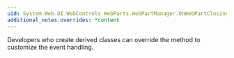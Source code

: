```yaml
---
uid: System.Web.UI.WebControls.WebParts.WebPartManager.OnWebPartClosing(System.Web.UI.WebControls.WebParts.WebPartCancelEventArgs)
additional_notes.overrides: *content
---
```


<p>Developers who create derived <xref href="System.Web.UI.WebControls.WebParts.WebPartManager"></xref> classes can override the <xref href="System.Web.UI.WebControls.WebParts.WebPartManager.OnWebPartClosing(System.Web.UI.WebControls.WebParts.WebPartCancelEventArgs)"></xref> method to customize the event handling.</p>


